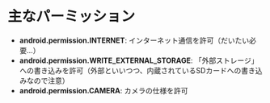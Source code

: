 # 主なパーミッション

- **android.permission.INTERNET**: インターネット通信を許可（だいたい必要…）
- **android.permission.WRITE_EXTERNAL_STORAGE**: 「外部ストレージ」への書き込みを許可（外部といいつつ、内蔵されているSDカードへの書き込みなので注意）
- **android.permission.CAMERA**: カメラの仕様を許可
